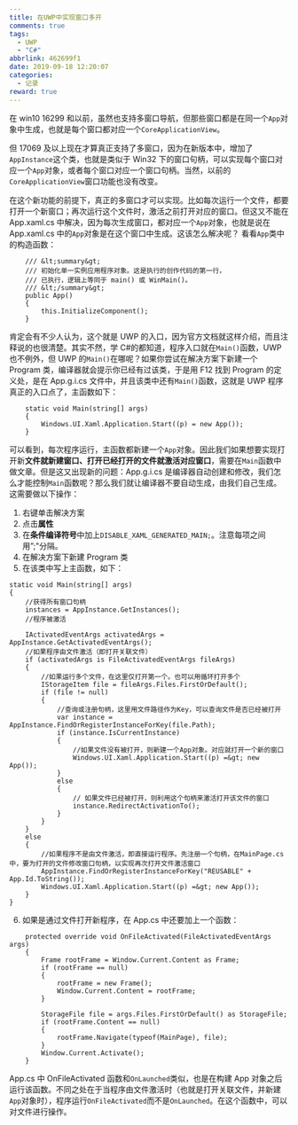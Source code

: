 ```yaml
---
title: 在UWP中实现窗口多开
comments: true
tags:
  - UWP
  - "C#"
abbrlink: 462699f1
date: 2019-09-18 12:20:07
categories:
  - 记录
reward: true
---
```


在 win10 16299 和以前，虽然也支持多窗口导航，但那些窗口都是在同一个`App`对象中生成，也就是每个窗口都对应一个`CoreApplicationView`。

但 17069 及以上现在才算真正支持了多窗口，因为在新版本中，增加了`AppInstance`这个类，也就是类似于 Win32 下的窗口句柄，可以实现每个窗口对应一个`App`对象，<!--more-->或者每个窗口对应一个窗口句柄。当然，以前的`CoreApplicationView`窗口功能也没有改变。

在这个新功能的前提下，真正的多窗口才可以实现。比如每次运行一个文件，都要打开一个新窗口；再次运行这个文件时，激活之前打开对应的窗口。但这又不能在 App.xaml.cs 中解决，因为每次生成窗口，都对应一个`App`对象，也就是说在 App.xaml.cs 中的`App`对象是在这个窗口中生成。这该怎么解决呢？
看看`App`类中的构造函数：

```
    /// &lt;summary&gt;
    /// 初始化单一实例应用程序对象。这是执行的创作代码的第一行，
    /// 已执行，逻辑上等同于 main() 或 WinMain()。
    /// &lt;/summary&gt;
    public App()
    {
        this.InitializeComponent();
    }
```

肯定会有不少人认为，这个就是 UWP 的入口，因为官方文档就这样介绍，而且注释说的也很清楚。其实不然，学 C#的都知道，程序入口就在`Main()`函数，UWP 也不例外，但 UWP 的`Main()`在哪呢？如果你尝试在解决方案下新建一个 Program 类，编译器就会提示你已经有过该类，于是用 F12 找到 Program 的定义处，是在 App.g.i.cs 文件中，并且该类中还有`Main()`函数，这就是 UWP 程序真正的入口点了，主函数如下：

```
    static void Main(string[] args)
    {
        Windows.UI.Xaml.Application.Start((p) = new App());
    }
```

可以看到，每次程序运行，主函数都新建一个`App`对象。因此我们如果想要实现打开新**文件就新建窗口、打开已经打开的文件就激活对应窗口**，需要在`Main`函数中做文章。但是这又出现新的问题：App.g.i.cs 是编译器自动创建和修改，我们怎么才能控制`Main`函数呢？那么我们就让编译器不要自动生成，由我们自己生成。这需要做以下操作：

1. 右键单击解决方案
2. 点击**属性**
3. 在**条件编译符号**中加上`DISABLE_XAML_GENERATED_MAIN;`。注意每项之间用”;"分隔。
4. 在解决方案下新建 Program 类
5. 在该类中写上主函数，如下：

```
static void Main(string[] args)
{
    //获得所有窗口句柄
    instances = AppInstance.GetInstances();
    //程序被激活

    IActivatedEventArgs activatedArgs = AppInstance.GetActivatedEventArgs();
    //如果程序由文件激活（即打开关联文件）
    if (activatedArgs is FileActivatedEventArgs fileArgs)
    {
        //如果运行多个文件，在这里仅打开第一个。也可以用循环打开多个
        IStorageItem file = fileArgs.Files.FirstOrDefault();
        if (file != null)
        {
            //查询或注册句柄，这里用文件路径作为Key，可以查询文件是否已经被打开
            var instance = AppInstance.FindOrRegisterInstanceForKey(file.Path);
            if (instance.IsCurrentInstance)
            {
                //如果文件没有被打开，则新建一个App对象。对应就打开一个新的窗口
                Windows.UI.Xaml.Application.Start((p) =&gt; new App());
            }
            else
            {
                // 如果文件已经被打开，则利用这个句柄来激活打开该文件的窗口
                instance.RedirectActivationTo();
            }
        }
    }
    else
    {
        //如果程序不是由文件激活，即直接运行程序。先注册一个句柄，在MainPage.cs中，要为打开的文件修改窗口句柄，以实现再次打开文件激活窗口
        AppInstance.FindOrRegisterInstanceForKey("REUSABLE" + App.Id.ToString());
        Windows.UI.Xaml.Application.Start((p) =&gt; new App());
    }
}
```

6. 如果是通过文件打开新程序，在 App.cs 中还要加上一个函数：

```
    protected override void OnFileActivated(FileActivatedEventArgs args)
    {
        Frame rootFrame = Window.Current.Content as Frame;
        if (rootFrame == null)
        {
            rootFrame = new Frame();
            Window.Current.Content = rootFrame;
        }

        StorageFile file = args.Files.FirstOrDefault() as StorageFile;
        if (rootFrame.Content == null)
        {
            rootFrame.Navigate(typeof(MainPage), file);
        }
        Window.Current.Activate();
    }
```

App.cs 中 OnFileActivated 函数和`OnLaunched`类似，也是在构建 App 对象之后运行该函数。不同之处在于当程序由文件激活时（也就是打开关联文件，并新建`App`对象时），程序运行`OnFileActivated`而不是`OnLaunched`。在这个函数中，可以对文件进行操作。
